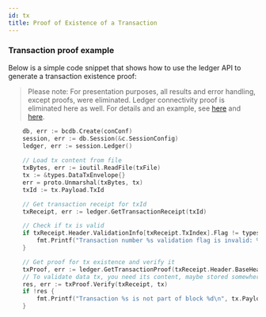 ```yaml
---
id: tx
title: Proof of Existence of a Transaction
---
```


### Transaction proof example
Below is a simple code snippet that shows how to use the ledger API to generate a transaction existence proof:
>Please note: For presentation purposes, all results and error handling, except proofs, were eliminated.
Ledger connectivity proof is eliminated here as well. For details and an example, see [here](../proofs#ledger-connectivity-proof) and [here](ledger). 

```go
    db, err := bcdb.Create(conConf)
    session, err := db.Session(&c.SessionConfig)
    ledger, err := session.Ledger()
    
    // Load tx content from file 
    txBytes, err := ioutil.ReadFile(txFile)
    tx := &types.DataTxEnvelope{}
    err = proto.Unmarshal(txBytes, tx)
	txId := tx.Payload.TxId

    // Get transaction receipt for txId
    txReceipt, err := ledger.GetTransactionReceipt(txId)

    // Check if tx is valid
    if txReceipt.Header.ValidationInfo[txReceipt.TxIndex].Flag != types.Flag_VALID {
        fmt.Printf("Transaction number %s validation flag is invalid: %s\n", txId, txReceipt.Header.ValidationInfo[txReceipt.TxIndex].Flag)
    }

    // Get proof for tx existence and verify it
	txProof, err := ledger.GetTransactionProof(txReceipt.Header.BaseHeader.Number, txReceipt.TxIndex)
	// To validate data tx, you need its content, maybe stored somewhere
	res, err := txProof.Verify(txReceipt, tx)
	if !res {
        fmt.Printf("Transaction %s is not part of block %d\n", tx.Payload.TxId, txReceipt.Header.BaseHeader.Number)
    }
	
```
